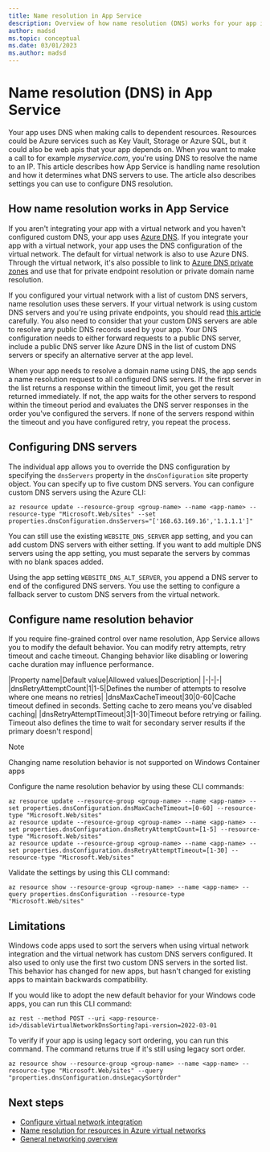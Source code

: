 ```yaml
---
title: Name resolution in App Service
description: Overview of how name resolution (DNS) works for your app in Azure App Service.
author: madsd
ms.topic: conceptual
ms.date: 03/01/2023
ms.author: madsd
---
```


# Name resolution (DNS) in App Service

Your app uses DNS when making calls to dependent resources. Resources could be Azure services such as Key Vault, Storage or Azure SQL, but it could also be web apis that your app depends on. When you want to make a call to for example *myservice.com*, you're using DNS to resolve the name to an IP. This article describes how App Service is handling name resolution and how it determines what DNS servers to use. The article also describes settings you can use to configure DNS resolution.

## How name resolution works in App Service

If you aren't integrating your app with a virtual network and you haven't configured custom DNS, your app uses [Azure DNS](../virtual-network/virtual-networks-name-resolution-for-vms-and-role-instances.md#azure-provided-name-resolution). If you integrate your app with a virtual network, your app uses the DNS configuration of the virtual network. The default for virtual network is also to use Azure DNS. Through the virtual network, it's also possible to link to [Azure DNS private zones](../dns/private-dns-overview.md) and use that for private endpoint resolution or private domain name resolution. 

If you configured your virtual network with a list of custom DNS servers, name resolution uses these servers. If your virtual network is using custom DNS servers and you're using private endpoints, you should read [this article](../private-link/private-endpoint-dns.md) carefully. You also need to consider that your custom DNS servers are able to resolve any public DNS records used by your app. Your DNS configuration needs to either forward requests to a public DNS server, include a public DNS server like Azure DNS in the list of custom DNS servers or specify an alternative server at the app level.

When your app needs to resolve a domain name using DNS, the app sends a name resolution request to all configured DNS servers. If the first server in the list returns a response within the timeout limit, you get the result returned immediately. If not, the app waits for the other servers to respond within the timeout period and evaluates the DNS server responses in the order you've configured the servers. If none of the servers respond within the timeout and you have configured retry, you repeat the process.

## Configuring DNS servers

The individual app allows you to override the DNS configuration by specifying the `dnsServers` property in the `dnsConfiguration` site property object. You can specify up to five custom DNS servers. You can configure custom DNS servers using the Azure CLI:

```azurecli-interactive
az resource update --resource-group <group-name> --name <app-name> --resource-type "Microsoft.Web/sites" --set properties.dnsConfiguration.dnsServers="['168.63.169.16','1.1.1.1']"
```

You can still use the existing `WEBSITE_DNS_SERVER` app setting, and you can add custom DNS servers with either setting. If you want to add multiple DNS servers using the app setting, you must separate the servers by commas with no blank spaces added.

Using the app setting `WEBSITE_DNS_ALT_SERVER`, you append a DNS server to end of the configured DNS servers. You use the setting to configure a fallback server to custom DNS servers from the virtual network.

## Configure name resolution behavior

If you require fine-grained control over name resolution, App Service allows you to modify the default behavior. You can modify retry attempts, retry timeout and cache timeout. Changing behavior like disabling or lowering cache duration may influence performance.

|Property name|Default value|Allowed values|Description|
|-|-|-|
|dnsRetryAttemptCount|1|1-5|Defines the number of attempts to resolve where one means no retries|
|dnsMaxCacheTimeout|30|0-60|Cache timeout defined in seconds. Setting cache to zero means you've disabled caching|
|dnsRetryAttemptTimeout|3|1-30|Timeout before retrying or failing. Timeout also defines the time to wait for secondary server results if the primary doesn't respond|

>[!NOTE]
> Changing name resolution behavior is not supported on Windows Container apps

Configure the name resolution behavior by using these CLI commands:

```azurecli-interactive
az resource update --resource-group <group-name> --name <app-name> --set properties.dnsConfiguration.dnsMaxCacheTimeout=[0-60] --resource-type "Microsoft.Web/sites"
az resource update --resource-group <group-name> --name <app-name> --set properties.dnsConfiguration.dnsRetryAttemptCount=[1-5] --resource-type "Microsoft.Web/sites"
az resource update --resource-group <group-name> --name <app-name> --set properties.dnsConfiguration.dnsRetryAttemptTimeout=[1-30] --resource-type "Microsoft.Web/sites"
```

Validate the settings by using this CLI command:

```azurecli-interactive
az resource show --resource-group <group-name> --name <app-name> --query properties.dnsConfiguration --resource-type "Microsoft.Web/sites"
```

## Limitations

Windows code apps used to sort the servers when using virtual network integration and the virtual network has custom DNS servers configured. It also used to only use the first two custom DNS servers in the sorted list. This behavior has changed for new apps, but hasn't changed for existing apps to maintain backwards compatibility.

If you would like to adopt the new default behavior for your Windows code apps, you can run this CLI command:

```azurecli-interactive
az rest --method POST --uri <app-resource-id>/disableVirtualNetworkDnsSorting?api-version=2022-03-01
```

To verify if your app is using legacy sort ordering, you can run this command. The command returns true if it's still using legacy sort order.

```azurecli-interactive
az resource show --resource-group <group-name> --name <app-name> --resource-type "Microsoft.Web/sites" --query "properties.dnsConfiguration.dnsLegacySortOrder"
```

## Next steps

- [Configure virtual network integration](./configure-vnet-integration-enable.md)
- [Name resolution for resources in Azure virtual networks](../virtual-network/virtual-networks-name-resolution-for-vms-and-role-instances.md)
- [General networking overview](./networking-features.md)